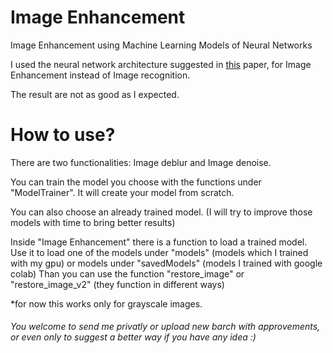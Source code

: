 # Image Enhancement

Image Enhancement using Machine Learning Models of Neural Networks

I used the neural network architecture suggested in [this](https://www.cv-foundation.org/openaccess/content_cvpr_2016/papers/He_Deep_Residual_Learning_CVPR_2016_paper.pdf) paper, for Image Enhancement instead of Image recognition. 

The result are not as good as I expected. 

# How to use?

There are two functionalities: Image deblur and Image denoise.

You can train the model you choose with the functions under "ModelTrainer". It will create your model from scratch.

You can also choose an already trained model. 
(I will try to improve those models with time to bring better results)

Inside "Image Enhancement" there is a function to load a trained model.
Use it to load one of the models under "models" (models which I trained with my gpu)
or models under "savedModels" (models I trained with google colab)
Than you can use the function "restore_image" or "restore_image_v2"
(they function in different ways)

*for now this works only for grayscale images.

###### You welcome to send me privatly or upload new barch with approvements, or even only to suggest a better way if you have any idea :) 
